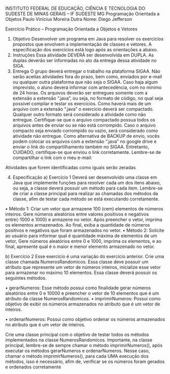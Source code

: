 INSTITUTO FEDERAL DE EDUCAÇÃO, CIÊNCIA E TECNOLOGIA
DO SUDESTE DE MINAS GERAIS – IF SUDESTE MG
Programação Orientada a Objetos
Paulo Vinícius Moreira Dutra
Nome: Diego Jefferson 


Exercício Prático – Programação Orientada a Objetos e Vetores

1. Objetivo
Desenvolver um programa em Java para resolver os exercícios propostos que envolvem a 
implementação de classes e vetores. A especificação dos exercícios está logo após as orientações a 
abaixo.
2. Instruções
Essa atividade DEVERÁ ser desenvolvida em DUPLA. As duplas deverão ser informadas no 
ato da entrega dessa atividade no SIGA.
3. Entrega
O grupo deverá entregar o trabalho na plataforma SIGAA. Não serão aceitas atividades fora do prazo, 
bem como, enviados por e-mail ou qualquer outra plataforma que não seja o SIGAA.
Caso haja algum imprevisto, o aluno deverá informar com antecedência, com no mínimo de 24 horas.
Os arquivos deverão ser entregues somente com a extensão a extensão “.java”, ou seja, no formato 
de código, no qual seja possível compilar e testar os exercícios. Como haverá mais de um arquivo 
com a extensão “.java” o exercício deverá ser compactado. Qualquer outro formato será considerado 
a atividade como não entregue.
Certifique-se que o arquivo compactado possua todos os arquivos antes de enviar ou se não está 
corrompido. Caso o arquivo compacto seja enviado corrompido ou vazio, será considerado como 
atividade não entregue.
Como alternativa de BACKUP de envio, vocês podem colocar os arquivos com a extensão “.java” no 
google drive e enviar o link do compartilhamento também no SIGAA. Entretanto, CUIDADO, 
certifique-se que enviou o link corretamente. Lembre-se de compartilhar o link com o meu e-mail:

Atividades que forem identificadas como iguais serão zeradas

4. Especificação
a) Exercício 1
Deverá ser desenvolvido uma classe em Java que implemente funções para resolver cada um 
dos itens abaixo, ou seja, a classe deverá possuir um método para cada item. Lembre-se de 
criar a classe principal para realizar as chamadas dos métodos da classe, afim de testar cada 
método se está executando corretamente.

• Método 1: Criar um vetor que armazene 100 (cem) elementos de números inteiros. 
Gere números aleatórios entre valores positivos e negativos entre(-1000 e 1000) e 
armazene no vetor. Após preencher o vetor, imprima os elementos armazenados. Ao 
final, exiba a quantidade de números positivos e negativos que foram armazenados no 
vetor.
• Método 2: Solicite ao usuário para informar qual é quantidade máxima de elementos 
de um vetor, Gere números aleatórios entre 0 e 1000, imprima os elementos, e ao final, 
apresente qual é o maior e menor elemento armazenado no vetor.

b) Exercício 2
Esse exercício é uma variação do exercício anterior. Crie uma classe chamada 
NumerosRandomicos. Essa classe deve possuir um atributo que represente um vetor de 
números inteiros, inicialize esse vetor para armazenar no máximo 10 elementos. Essa classe 
deverá possuir os seguintes métodos.

• gerarNumeros: Esse método possui como finalidade gerar números aleatórios entre 0 
e 10000 e preencher o vetor de 10 elementos que é um atributo da classe 
NumerosRandomicos.
• imprimirNumeros: Possui como objetivo de exibir os números armazenados no 
atributo que é um vetor de inteiros.

• ordenarNumeros: Possui como objetivo ordenar os números armazenados no atributo 
que é um vetor de inteiros.

Crie uma classe principal com o objetivo de testar todos os métodos implementados na classe 
NumerosRandomicos. Importante, na classe principal, lembre-se de sempre chamar o método 
imprimirNumeros(), após executar os métodos gerarNumeros e ordenarNumeros. Nesse caso, chamar 
o método imprimirNumeros(), para cada UMA execução dos métodos, isso é necessário, afim de, 
verificar se os números foram gerados e ordenados corretamente